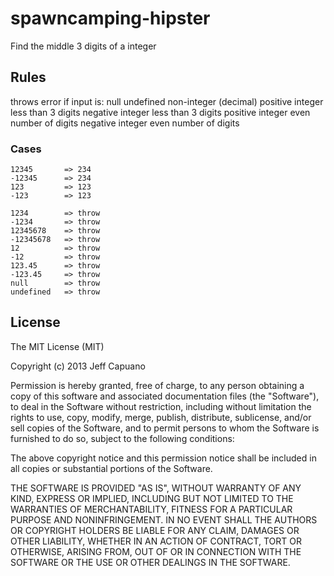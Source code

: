 spawncamping-hipster
====================

Find the middle 3 digits of a integer

## Rules

throws error if input is:
    null
    undefined
    non-integer (decimal)
    positive integer less than 3 digits
    negative integer less than 3 digits
    positive integer even number of digits
    negative integer even number of digits

### Cases
    
	12345       => 234
	-12345      => 234
	123         => 123
	-123        => 123
    
	1234        => throw
	-1234       => throw
	12345678    => throw
	-12345678   => throw
	12          => throw
	-12         => throw
	123.45      => throw
	-123.45     => throw
	null        => throw
	undefined   => throw
    

## License 

The MIT License (MIT)

Copyright (c) 2013 Jeff Capuano

Permission is hereby granted, free of charge, to any person obtaining a copy of
this software and associated documentation files (the "Software"), to deal in
the Software without restriction, including without limitation the rights to
use, copy, modify, merge, publish, distribute, sublicense, and/or sell copies of
the Software, and to permit persons to whom the Software is furnished to do so,
subject to the following conditions:

The above copyright notice and this permission notice shall be included in all
copies or substantial portions of the Software.

THE SOFTWARE IS PROVIDED "AS IS", WITHOUT WARRANTY OF ANY KIND, EXPRESS OR
IMPLIED, INCLUDING BUT NOT LIMITED TO THE WARRANTIES OF MERCHANTABILITY, FITNESS
FOR A PARTICULAR PURPOSE AND NONINFRINGEMENT. IN NO EVENT SHALL THE AUTHORS OR
COPYRIGHT HOLDERS BE LIABLE FOR ANY CLAIM, DAMAGES OR OTHER LIABILITY, WHETHER
IN AN ACTION OF CONTRACT, TORT OR OTHERWISE, ARISING FROM, OUT OF OR IN
CONNECTION WITH THE SOFTWARE OR THE USE OR OTHER DEALINGS IN THE SOFTWARE.
